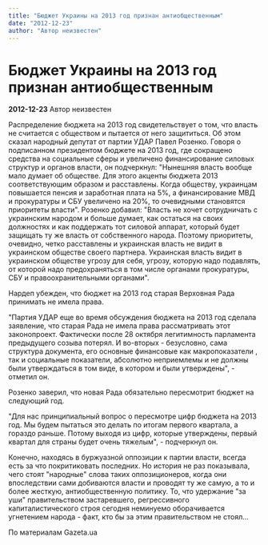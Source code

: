 ```yaml
---
title: "Бюджет Украины на 2013 год признан антиобщественным"
date: "2012-12-23"
author: "Автор неизвестен"
---
```


# Бюджет Украины на 2013 год признан антиобщественным

**2012-12-23** Автор неизвестен

Распределение бюджета на 2013 год свидетельствует о том, что власть не считается с обществом и пытается от него защититься. Об этом сказал народный депутат от партии УДАР Павел Розенко. Говоря о подписанном президентом бюджете на 2013 год, где сокращено средства на социальные сферы и увеличено финансирование силовых структур и органов власти, он подчеркнул: "Нынешняя власть вообще мало думает об обществе. Для этого акценты бюджета 2013 соответствующим образом и расставлены. Когда обществу, украинцам повышается пенсия и заработная плата на 5%, а финансирование МВД и прокуратуры и СБУ увеличено на 20%, то очевидными становятся приоритеты власти". Розенко добавил: "Власть не хочет сотрудничать с украинским народом и больше думает, как остаться на своих должностях и как поддержать тот силовой аппарат, который будет защищать ту же власть от собственного народа. Поэтому приоритеты, очевидно, четко расставлены и украинская власть не видит в украинском обществе своего партнера. Украинская власть видит в украинском обществе угрозу для себя, угрозу, которую надо подавлять, от которой надо предохраняться в том числе органами прокуратуры, СБУ и правоохранительными органами".

Нардеп убежден, что бюджет на 2013 год старая Верховная Рада принимать не имела права.

"Партия УДАР еще во время обсуждения бюджета на 2013 год сделала заявление, что старая Рада не имела права рассматривать этот законопроект. Фактически после 28 октября легитимность парламента предыдущего созыва потерял. И во-вторых - безусловно, сама структура документа, его основные финансовые как макропоказатели , так и социальные показатели, абсолютно неприемлемы и не должны были утверждаться в том виде, в котором и были утверждены", - отметил он.

Розенко заверил, что новая Рада обязательно пересмотрит бюджет на следующий год.

 "Для нас принципиальный вопрос о пересмотре цифр бюджета на 2013 год. Мы будем пытаться это делать по итогам первого квартала, а гораздо раньше. Потому выходя из цифр, которые утверждены, первый квартал для страны будет очень тяжелым", - подчеркнул он.

Конечно, находясь в буржуазной оппозиции к партии власти, всегда есть за что покритиковать последних. Но история не раз показывала, чего стоят "народные" слова таких оппозиционеров, когда они впоследствии сами добиваются власти и проводят ту же самую, а то и более жесткую, антиобщественную политику. То, что удержание "за уши" правительством застаревшего, регрессивного капиталистического строя сегодня неминуемо оборачивается угнетением народа - факт, кто бы за этим правительством не стоял...

По материалам Gazeta.ua